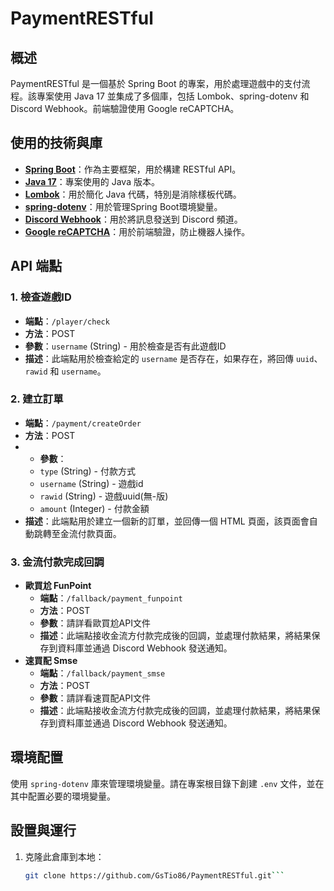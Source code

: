 # PaymentRESTful

## 概述
PaymentRESTful 是一個基於 Spring Boot 的專案，用於處理遊戲中的支付流程。該專案使用 Java 17 並集成了多個庫，包括 Lombok、spring-dotenv 和 Discord Webhook。前端驗證使用 Google reCAPTCHA。

## 使用的技術與庫
- **[Spring Boot](https://spring.io/projects/spring-boot)**：作為主要框架，用於構建 RESTful API。
- **[Java 17](https://www.oracle.com/java/technologies/javase/jdk17-archive-downloads.html)**：專案使用的 Java 版本。
- **[Lombok](https://projectlombok.org/)**：用於簡化 Java 代碼，特別是消除樣板代碼。
- **[spring-dotenv](https://github.com/paulschwarz/spring-dotenv)**：用於管理Spring Boot環境變量。
- **[Discord Webhook](https://discord.com/developers/docs/resources/webhook)**：用於將訊息發送到 Discord 頻道。
- **[Google reCAPTCHA](https://www.google.com/recaptcha/about/)**：用於前端驗證，防止機器人操作。

## API 端點
### 1. 檢查遊戲ID
- **端點**：`/player/check`
- **方法**：POST
- **參數**：`username` (String) - 用於檢查是否有此遊戲ID
- **描述**：此端點用於檢查給定的 `username` 是否存在，如果存在，將回傳 `uuid`、`rawid` 和 `username`。

### 2. 建立訂單
- **端點**：`/payment/createOrder`
- **方法**：POST
- - **參數**：
  - `type` (String) - 付款方式
  - `username` (String) - 遊戲id
  - `rawid` (String) - 遊戲uuid(無-版)
  - `amount` (Integer) - 付款金額
- **描述**：此端點用於建立一個新的訂單，並回傳一個 HTML 頁面，該頁面會自動跳轉至金流付款頁面。

### 3. 金流付款完成回調
- **歐買尬 FunPoint**
  - **端點**：`/fallback/payment_funpoint`
  - **方法**：POST
  - **參數**：請詳看歐買尬API文件
  - **描述**：此端點接收金流方付款完成後的回調，並處理付款結果，將結果保存到資料庫並通過 Discord Webhook 發送通知。
- **速買配 Smse**
  - **端點**：`/fallback/payment_smse`
  - **方法**：POST
  - **參數**：請詳看速買配API文件
  - **描述**：此端點接收金流方付款完成後的回調，並處理付款結果，將結果保存到資料庫並通過 Discord Webhook 發送通知。

## 環境配置
使用 `spring-dotenv` 庫來管理環境變量。請在專案根目錄下創建 `.env` 文件，並在其中配置必要的環境變量。

## 設置與運行
1. 克隆此倉庫到本地：
   ```sh
   git clone https://github.com/GsTio86/PaymentRESTful.git```
